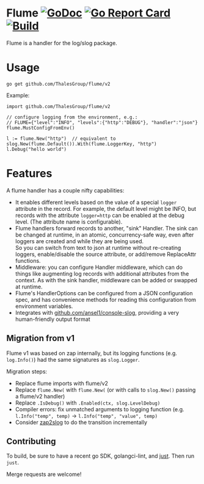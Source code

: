 Flume [![GoDoc](https://godoc.org/github.com/ThalesGroup/flume?status.png)](https://godoc.org/github.com/ThalesGroup/flume/v2) [![Go Report Card](https://goreportcard.com/badge/github.com/ThalesGroup/flume)](https://goreportcard.com/report/ThalesGroup/flume) [![Build](https://github.com/ThalesGroup/flume/workflows/Build/badge.svg)](https://github.com/ThalesGroup/flume/actions?query=branch%3Amaster+workflow%3ABuild+)
=====

Flume is a handler for the log/slog package.  

# Usage

    go get github.com/ThalesGroup/flume/v2

Example:

    import github.com/ThalesGroup/flume/v2

    // configure logging from the environment, e.g.:
    // FLUME={"level":"INFO", "levels":{"http":"DEBUG"}, "handler":"json"}
    flume.MustConfigFromEnv()

    l := flume.New("http")  // equivalent to slog.New(flume.Default()).With(flume.LoggerKey, "http")
    l.Debug("hello world")


# Features

A flume handler has a couple nifty capabilities:

- It enables different levels based on the value of a special `logger` attribute in the record.
  For example, the default level might be INFO, but records with the attribute `logger=http` can be enabled at the debug level.  (The attribute name is configurable).
- Flume handlers forward records to another, "sink" Handler.  The sink can be changed at runtime,
  in an atomic, concurrency-safe way, even after loggers are created and while they are being used.  
  So you can switch from text to json at runtime without re-creating loggers, enable/disable the source
  attribute, or add/remove ReplaceAttr functions.
- Middleware: you can configure Handler middleware, which can do things like augmenting
  log records with additional attributes from the context.  As with the sink handler, middleware
  can be added or swapped at runtime.
- Flume's HandlerOptions can be configured from a JSON configuration spec, and has convenience 
  methods for reading this configuration from environment variables.
- Integrates with [github.com/ansel1/console-slog](https://github.com/ansel1/console-slog), providing
  a very human-friendly output format 

Migration from v1
-----------------

Flume v1 was based on zap internally, but its logging functions (e.g. `log.Info()`) had the same signatures as `slog.Logger`.

Migration steps:

- Replace flume imports with flume/v2
- Replace `flume.New(` with `flume.New(` (or with calls to `slog.New()` passing a flume/v2 handler)
- Replace `.IsDebug()` with `.Enabled(ctx, slog.LevelDebug)`
- Compiler errors: fix unmatched arguments to logging function (e.g. `l.Info("temp", temp)` -> `l.Info("temp", "value", temp)`
- Consider [zap2slog](https://github.com/ansel1/zap2slog) to do the transition incrementally

Contributing
------------

To build, be sure to have a recent go SDK, golangci-lint, and [just](https://github.com/casey/just).  Then run `just`.

Merge requests are welcome!